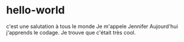 # hello-world
c'est une salutation à tous le monde
Je m'appele Jennifer
Aujourd'hui j'apprends le codage. Je trouve que c'était très cool. 
